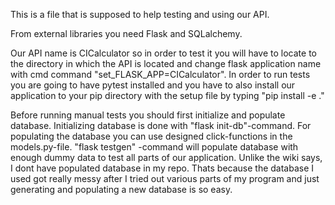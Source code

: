 This is a file that is supposed to help testing and using our API.

From external libraries you need Flask and SQLalchemy.

Our API name is CICalculator so in order to test it you will have to locate to the directory in which the API is located and change flask application name with cmd command "set_FLASK_APP=CICalculator". In order to run tests you are going to have pytest installed and you have to also install our application to your pip directory with the setup file by typing "pip install -e ."

Before running manual tests you should first initialize and populate database. Initializing database is done with "flask init-db"-command.
For populating the database you can use designed click-functions in the models.py-file. "flask testgen" -command will populate database with enough dummy data to test all parts of our application. Unlike the wiki says, I dont have populated database in my repo. Thats because the database I used got really messy after I tried out various parts of my program and just generating and populating a new database is so easy.

